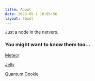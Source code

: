 ```yaml
---
title: About
date: 2023-05-1 10:05:56
layout: about
---
```


Just a node in the netvers.

### You might want to know them too...

[Meteor](https://Ghl.info/)

[Jelly](https://blog.jellyqwq.top)

[Quantum Cookie](https://www.quantumcookie.xyz)
